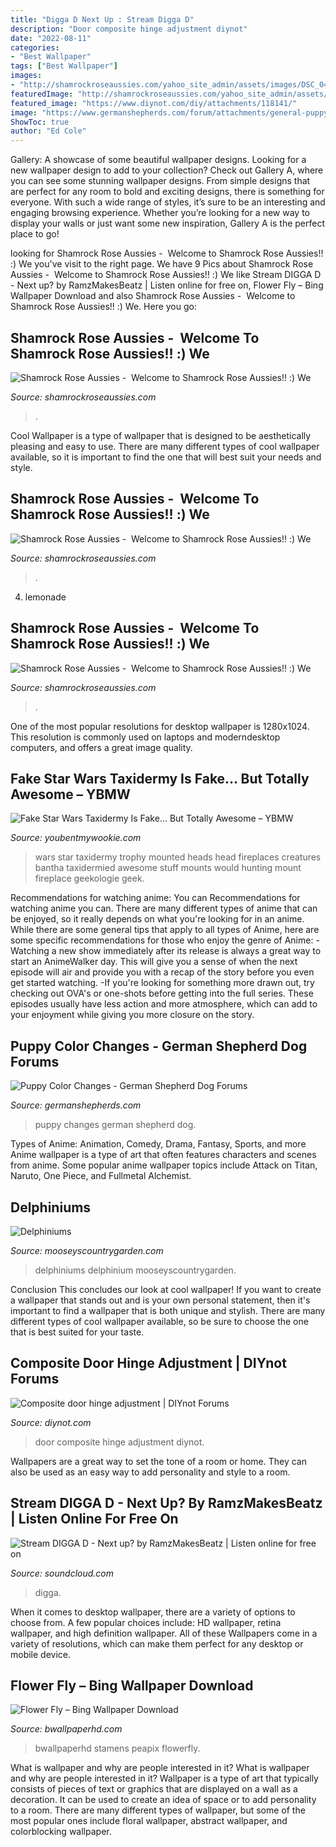 ```yaml
---
title: "Digga D Next Up : Stream Digga D"
description: "Door composite hinge adjustment diynot"
date: "2022-08-11"
categories:
- "Best Wallpaper"
tags: ["Best Wallpaper"]
images:
- "http://shamrockroseaussies.com/yahoo_site_admin/assets/images/DSC_0420.285160239_std.JPG"
featuredImage: "http://shamrockroseaussies.com/yahoo_site_admin/assets/images/DSC_0420.285160239_std.JPG"
featured_image: "https://www.diynot.com/diy/attachments/118141/"
image: "https://www.germanshepherds.com/forum/attachments/general-puppy-stuff/508635d1532546226-puppy-color-changes-20180725_151618_1532546222591.jpg"
ShowToc: true
author: "Ed Cole"
---
```



Gallery: A showcase of some beautiful wallpaper designs.
Looking for a new wallpaper design to add to your collection? Check out Gallery A, where you can see some stunning wallpaper designs. From simple designs that are perfect for any room to bold and exciting designs, there is something for everyone. With such a wide range of styles, it’s sure to be an interesting and engaging browsing experience. Whether you’re looking for a new way to display your walls or just want some new inspiration, Gallery A is the perfect place to go!
		
		
		
		
		
		
		
	

		
looking for Shamrock Rose Aussies - ﻿﻿﻿ Welcome to Shamrock Rose Aussies!! :) We you've visit to the right page. We have 9 Pics about Shamrock Rose Aussies - ﻿﻿﻿ Welcome to Shamrock Rose Aussies!! :) We like Stream DIGGA D - Next up? by RamzMakesBeatz | Listen online for free on, Flower Fly – Bing Wallpaper Download and also Shamrock Rose Aussies - ﻿﻿﻿ Welcome to Shamrock Rose Aussies!! :) We. Here you go:
		
    
## Shamrock Rose Aussies - ﻿﻿﻿ Welcome To Shamrock Rose Aussies!! :) We

<img loading=lazy src="http://shamrockroseaussies.com/yahoo_site_admin/assets/images/DSC_0420.285160239_std.JPG" onerror="this.onerror=null;this.src='https://tse3.mm.bing.net/th?id=OIP.k38V9PWk8siCLWniPBM9kgHaE8&amp;pid=15.1';" alt="Shamrock Rose Aussies - ﻿﻿﻿ Welcome to Shamrock Rose Aussies!! :) We">

_Source: shamrockroseaussies.com_

>. 

	

Cool Wallpaper is a type of wallpaper that is designed to be aesthetically pleasing and easy to use. There are many different types of cool wallpaper available, so it is important to find the one that will best suit your needs and style.

    
## Shamrock Rose Aussies - ﻿﻿﻿ Welcome To Shamrock Rose Aussies!! :) We

<img loading=lazy src="http://shamrockroseaussies.com/yahoo_site_admin/assets/images/DSC_0716.10500500_std.jpg" onerror="this.onerror=null;this.src='https://tse4.mm.bing.net/th?id=OIP.ywHyXSOmdryMRxNFAASMnwHaE-&amp;pid=15.1';" alt="Shamrock Rose Aussies - ﻿﻿﻿ Welcome to Shamrock Rose Aussies!! :) We">

_Source: shamrockroseaussies.com_

>. 

	

4. lemonade 

    
## Shamrock Rose Aussies - ﻿﻿﻿ Welcome To Shamrock Rose Aussies!! :) We

<img loading=lazy src="http://shamrockroseaussies.com/yahoo_site_admin/assets/images/DSC_0207.114214806_std.jpg" onerror="this.onerror=null;this.src='https://tse1.mm.bing.net/th?id=OIP.kEbsJTIKlFIXGXqcuIB81AHaFS&amp;pid=15.1';" alt="Shamrock Rose Aussies - ﻿﻿﻿ Welcome to Shamrock Rose Aussies!! :) We">

_Source: shamrockroseaussies.com_

>. 

	

One of the most popular resolutions for desktop wallpaper is 1280x1024. This resolution is commonly used on laptops and moderndesktop computers, and offers a great image quality.

    
## Fake Star Wars Taxidermy Is Fake… But Totally Awesome – YBMW

<img loading=lazy src="https://youbentmywookie.com/wookie/gallery/1111_wtf/Bantha-Head.jpg" onerror="this.onerror=null;this.src='https://tse3.mm.bing.net/th?id=OIP.ryq05IDt77Kn_CzAjYY81wHaJ3&amp;pid=15.1';" alt="Fake Star Wars Taxidermy Is Fake… But Totally Awesome – YBMW">

_Source: youbentmywookie.com_

>wars star taxidermy trophy mounted heads head fireplaces creatures bantha taxidermied awesome stuff mounts would hunting mount fireplace geekologie geek. 

	

Recommendations for watching anime: You can
Recommendations for watching anime you can. There are many different types of anime that can be enjoyed, so it really depends on what you're looking for in an anime. While there are some general tips that apply to all types of Anime, here are some specific recommendations for those who enjoy the genre of Anime: 
-Watching a new show immediately after its release is always a great way to start an AnimeWalker day. This will give you a sense of when the next episode will air and provide you with a recap of the story before you even get started watching. 
-If you're looking for something more drawn out, try checking out OVA's or one-shots before getting into the full series. These episodes usually have less action and more atmosphere, which can add to your enjoyment while giving you more closure on the story.

    
## Puppy Color Changes - German Shepherd Dog Forums

<img loading=lazy src="https://www.germanshepherds.com/forum/attachments/general-puppy-stuff/508635d1532546226-puppy-color-changes-20180725_151618_1532546222591.jpg" onerror="this.onerror=null;this.src='https://tse4.mm.bing.net/th?id=OIP.psF03FhgQJZFc6ScYZPJNwHaIm&amp;pid=15.1';" alt="Puppy Color Changes - German Shepherd Dog Forums">

_Source: germanshepherds.com_

>puppy changes german shepherd dog. 

	

Types of Anime: Animation, Comedy, Drama, Fantasy, Sports, and more
Anime wallpaper is a type of art that often features characters and scenes from anime. Some popular anime wallpaper topics include Attack on Titan, Naruto, One Piece, and Fullmetal Alchemist.

    
## Delphiniums

<img loading=lazy src="http://www.mooseyscountrygarden.com/perennial-plants/20-smoky-blue-delph.jpg" onerror="this.onerror=null;this.src='https://tse4.mm.bing.net/th?id=OIP.sBtg2cd2MeaqbEh7c3X-lAHaJ4&amp;pid=15.1';" alt="Delphiniums">

_Source: mooseyscountrygarden.com_

>delphiniums delphinium mooseyscountrygarden. 

	

Conclusion
This concludes our look at cool wallpaper! If you want to create a wallpaper that stands out and is your own personal statement, then it's important to find a wallpaper that is both unique and stylish. There are many different types of cool wallpaper available, so be sure to choose the one that is best suited for your taste.

    
## Composite Door Hinge Adjustment | DIYnot Forums

<img loading=lazy src="https://www.diynot.com/diy/attachments/118141/" onerror="this.onerror=null;this.src='https://tse4.mm.bing.net/th?id=OIP.PMaCxRBHW3AMc5ixPMzDSgHaJ4&amp;pid=15.1';" alt="Composite door hinge adjustment | DIYnot Forums">

_Source: diynot.com_

>door composite hinge adjustment diynot. 

	

Wallpapers are a great way to set the tone of a room or home. They can also be used as an easy way to add personality and style to a room.

    
## Stream DIGGA D - Next Up? By RamzMakesBeatz | Listen Online For Free On

<img loading=lazy src="https://i1.sndcdn.com/artworks-000497226729-1wr9hk-t500x500.jpg" onerror="this.onerror=null;this.src='https://tse2.mm.bing.net/th?id=OIP.tRujKzK_eToHrVeBovxm8wHaHa&amp;pid=15.1';" alt="Stream DIGGA D - Next up? by RamzMakesBeatz | Listen online for free on">

_Source: soundcloud.com_

>digga. 

	

When it comes to desktop wallpaper, there are a variety of options to choose from. A few popular choices include: HD wallpaper, retina wallpaper, and high definition wallpaper. All of these Wallpapers come in a variety of resolutions, which can make them perfect for any desktop or mobile device. 

    
## Flower Fly – Bing Wallpaper Download

<img loading=lazy src="https://www.bwallpaperhd.com/wp-content/uploads/2018/07/FlowerFly-1024x576.jpg" onerror="this.onerror=null;this.src='https://tse4.mm.bing.net/th?id=OIP.z-iepz5D-NN-3dtp7rFdyQHaEK&amp;pid=15.1';" alt="Flower Fly – Bing Wallpaper Download">

_Source: bwallpaperhd.com_

>bwallpaperhd stamens peapix flowerfly. 

	

What is wallpaper and why are people interested in it?
What is wallpaper and why are people interested in it?
Wallpaper is a type of art that typically consists of pieces of text or graphics that are displayed on a wall as a decoration. It can be used to create an idea of space or to add personality to a room. There are many different types of wallpaper, but some of the most popular ones include floral wallpaper, abstract wallpaper, and colorblocking wallpaper.

